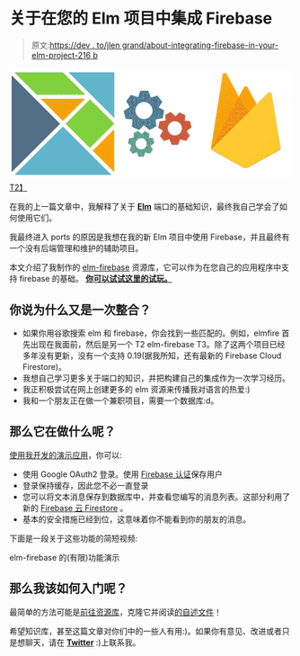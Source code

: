 # 关于在您的 Elm 项目中集成 Firebase

> 原文:[https://dev . to/jlen grand/about-integrating-firebase-in-your-elm-project-216 b](https://dev.to/jlengrand/about-integrating-firebase-in-your-elm-project-216b)

[![About integrating Firebase in your Elm project](img/03b953cc7d7bb764a72e9c70cc7f282d.png)T2】](https://res.cloudinary.com/practicaldev/image/fetch/s--CO_M6Mry--/c_limit%2Cf_auto%2Cfl_progressive%2Cq_auto%2Cw_880/https://lengrand.fr/conteimg/2019/09/Screen-Shot-2019-09-06-at-1.07.09-PM.png)

在我的上一篇文章中，我解释了关于 [**Elm**](https://elm-lang.org/) 端口的基础知识，最终我自己学会了如何使用它们。

我最终进入 ports 的原因是我想在我的新 Elm 项目中使用 Firebase，并且最终有一个没有后端管理和维护的辅助项目。

本文介绍了我制作的 [elm-firebase](https://github.com/jlengrand/elm-firebase/tree/master) 资源库，它可以作为在您自己的应用程序中支持 firebase 的基础。 [**你可以试试这里的试玩。**](https://elm-firebase.netlify.com/)

## [](#why-another-integration-you-say)你说为什么又是一次整合？

*   如果你用谷歌搜索 elm 和 firebase，你会找到一些匹配的。例如，elmfire 首先出现在我面前，然后是另一个 T2 elm-firebase T3。除了这两个项目已经多年没有更新，没有一个支持 0.19(据我所知，还有最新的 Firebase Cloud Firestore)。
*   我想自己学习更多关于端口的知识，并把构建自己的集成作为一次学习经历。
*   我正积极尝试在网上创建更多的 elm 资源来传播我对语言的热爱:)
*   我和一个朋友正在做一个兼职项目，需要一个数据库:d。

## [](#so-what-is-it-doing)那么它在做什么呢？

[使用我开发的演示应用](https://elm-firebase.netlify.com)，你可以:

*   使用 Google OAuth2 登录。使用 [Firebase 认证](https://firebase.google.com/docs/auth)保存用户
*   登录保持缓存，因此您不必一直登录
*   您可以将文本消息保存到数据库中，并查看您编写的消息列表。这部分利用了新的 [Firebase 云 Firestore](https://firebase.google.com/docs/firestore) 。
*   基本的安全措施已经到位，这意味着你不能看到你的朋友的消息。

下面是一段关于这些功能的简短视频:

<figcaption>elm-firebase 的(有限)功能演示</figcaption>

## [](#so-how-do-i-get-started)那么我该如何入门呢？

最简单的方法可能是[前往资源库](https://github.com/jlengrand/elm-firebase)，克隆它并阅读[的自述文件](https://github.com/jlengrand/elm-firebase/blob/master/README.md)！

希望知识库，甚至这篇文章对你们中的一些人有用:)。如果你有意见、改进或者只是想聊天，请在 **[Twitter](https://twitter.com/jlengrand)** :)上联系我。